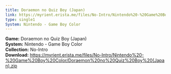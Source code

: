 ```yaml
---
title: Doraemon no Quiz Boy (Japan)
link: https://myrient.erista.me/files/No-Intro/Nintendo%20-%20Game%20Boy%20Color/Doraemon%20no%20Quiz%20Boy%20(Japan).zip
type: single1
System: Nintendo - Game Boy Color
---
```

<b>Game:</b> Doraemon no Quiz Boy (Japan)<br>
<b>System:</b> Nintendo - Game Boy Color<br>
<b>Collection:</b> No-Intro<br>
<b>Download:</b> https://myrient.erista.me/files/No-Intro/Nintendo%20-%20Game%20Boy%20Color/Doraemon%20no%20Quiz%20Boy%20(Japan).zip